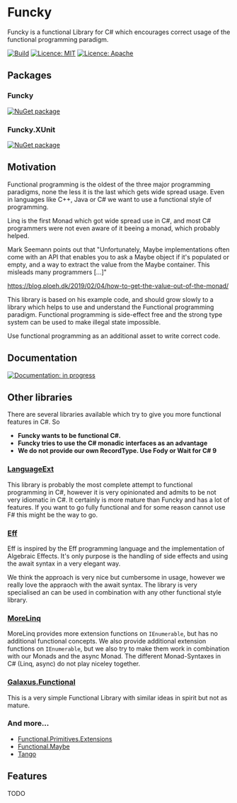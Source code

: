 # Funcky

Funcky is a functional Library for C# which encourages correct usage of the functional programming paradigm.

[![Build](https://github.com/polyadic/funcky/workflows/Build/badge.svg)](https://github.com/messerli-informatik-ag/funcky/actions?query=workflow%3ABuild)
[![Licence: MIT](https://img.shields.io/badge/licence-MIT-green)](https://raw.githubusercontent.com/polyadic/funcky/master/LICENSE-MIT)
[![Licence: Apache](https://img.shields.io/badge/licence-Apache-green)](https://raw.githubusercontent.com/polyadic/funcky/master/LICENSE-Apache)

## Packages

### Funcky

[![NuGet package](https://buildstats.info/nuget/Funcky)](https://www.nuget.org/packages/Funcky)

### Funcky.XUnit

[![NuGet package](https://buildstats.info/nuget/Funcky.XUnit)](https://www.nuget.org/packages/Funcky.XUnit)

## Motivation

Functional programming is the oldest of the three major programming paradigms, none the less it is the last which gets wide spread usage. Even in languages like C++, Java or C# we want to use a functional style of programming.

Linq is the first Monad which got wide spread use in C#, and most C# programmers were not even aware of it beeing a monad, which probably helped.

Mark Seemann points out that "Unfortunately, Maybe implementations often come with an API that enables you to ask a Maybe object if it's populated or empty, and a way to extract the value from the Maybe container. This misleads many programmers [...]"

https://blog.ploeh.dk/2019/02/04/how-to-get-the-value-out-of-the-monad/

This library is based on his example code, and should grow slowly to a library which helps to use and understand the Functional programming paradigm. Functional programming is side-effect free and the strong type system can be used to make illegal state impossible.

Use functional programming as an additional asset to write correct code.

## Documentation

[![Documentation: in progress](https://img.shields.io/badge/documentation-in%20progress-orange)](https://polyadic.github.io/funcky/)

## Other libraries

There are several libraries available which try to give you more functional features in C#. So 

* **Funcky wants to be functional C#.**
* **Funcky tries to use the C# monadic interfaces as an advantage**
* **We do not provide our own RecordType. Use Fody or Wait for C# 9**

### [LanguageExt](https://github.com/louthy/language-ext)

This library is probably the most complete attempt to functional programming in C#, however it is very opinionated and admits to be not very idiomatic in C#. It certainly is more mature than Funcky and has a lot of features. If you want to go fully functional and for some reason cannot use F# this might be the way to go.

### [Eff](https://github.com/nessos/Eff)

Eff is inspired by the Eff programming language and the implementation of Algebraic Effects. It's only purpose is the handling of side effects and using the await syntax in a very elegant way.

We think the approach is very nice but cumbersome in usage, however we really love the appraoch with the await syntax. The library is very specialised an can be used in combination with any other functional style library.

### [MoreLinq](https://github.com/morelinq/MoreLINQ/)

MoreLinq provides more extension functions on `IEnumerable`, but has no additional functional concepts. We also provide additional extension functions on `IEnumerable`, but we also try to make them work in combination with our Monads and the async Monad. The different Monad-Syntaxes in C# (Linq, async) do not play niceley together.

### [Galaxus.Functional](https://github.com/DigitecGalaxus/Galaxus.Functional)

This is a very simple Functional Library with similar ideas in spirit but not as mature. 

### And more...

* [Functional.Primitives.Extensions](https://github.com/JohannesMoersch/Functional)
* [Functional.Maybe](https://github.com/AndreyTsvetkov/Functional.Maybe)
* [Tango](https://github.com/gabrielschade/tango)


## Features

TODO
